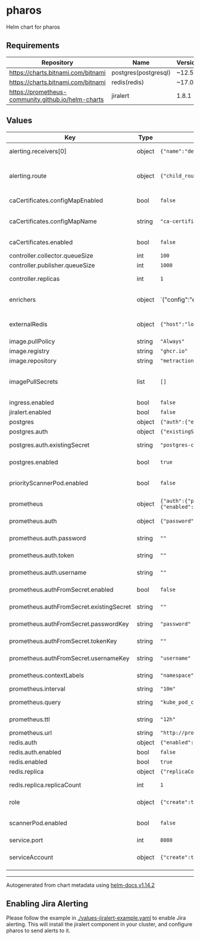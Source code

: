# pharos

Helm chart for pharos

## Requirements

| Repository | Name | Version |
|------------|------|---------|
| https://charts.bitnami.com/bitnami | postgres(postgresql) | ~12.5.7 |
| https://charts.bitnami.com/bitnami | redis(redis) | ~17.0.0 |
| https://prometheus-community.github.io/helm-charts | jiralert | 1.8.1 |

## Values

| Key | Type | Default | Description |
|-----|------|---------|-------------|
| alerting.receivers[0] | object | `{"name":"default"}` | list of receivers to receive alerts |
| alerting.route | object | `{"child_routes":[],"continue":true,"group_by":["..."],"receiver":"default"}` | Alerting configuration this basically follows the prometheus alertmanager configuration |
| caCertificates.configMapEnabled | bool | `false` | Enable CA certificates configMap |
| caCertificates.configMapName | string | `"ca-certificates"` | ConfigMap name for CA certificates, bring your own if configMapEnabled is true |
| caCertificates.enabled | bool | `false` | Enable CA certificates in the reporter pod |
| controller.collector.queueSize | int | `100` | Queue size for the collector |
| controller.publisher.queueSize | int | `1000` | Queue size for the publisher |
| controller.replicas | int | `1` | Number of replicas for the controller |
| enrichers | object | `{"config":"enrichers/enricher.yaml","configMap":"pharos-enrichers","mappers":{"files":{"eos.yaml":"files/eos.yaml"},"hbs":{"eos_v1.hbs":"distro: {{ .payload.Image.DistroName }}\nversion: {{ .payload.Image.DistroVersion }}\neos: {{ index .meta.eos .payload.Image.DistroName | filter \"version\" \"matchWildcard\" .payload.Image.DistroVersion | map \"field\" \"eos\" | first }}\n"}},"uiUrl":""}` | Enrichers configuration |
| externalRedis | object | `{"host":"localhost","port":6379}` | External Redis configuration (used when redis.enabled=false) |
| image.pullPolicy | string | `"Always"` | pull policy for pharos-image |
| image.registry | string | `"ghcr.io"` | registry for pharos-image |
| image.repository | string | `"metraction/pharos"` | repository for pharos-image |
| imagePullSecrets | list | `[]` | list of imagePullSecrets to use. These secrets are also used to get the images to scan. |
| ingress.enabled | bool | `false` | Enable ingress for pharos |
| jiralert.enabled | bool | `false` | Enable JIRA alerting |
| postgres | object | `{"auth":{"existingSecret":"postgres-connection"},"enabled":true,"primary":{"persistence":{"enabled":true,"size":"1Gi"}}}` | PostgreSQL configuration |
| postgres.auth | object | `{"existingSecret":"postgres-connection"}` | PostgreSQL authentication |
| postgres.auth.existingSecret | string | `"postgres-connection"` | Use an existing secret for PostgreSQL connection |
| postgres.enabled | bool | `true` | Enable PostgreSQL deployment |
| priorityScannerPod.enabled | bool | `false` | Enable the scanner pod, only needed if you are not using direct scan |
| prometheus | object | `{"auth":{"password":"","token":"","username":""},"authFromSecret":{"enabled":false,"existingSecret":"","passwordKey":"password","tokenKey":"","usernameKey":"username"},"contextLabels":"namespace","interval":"10m","query":"kube_pod_container_info{}","ttl":"12h","url":"http://prometheus.prometheus.svc.cluster.local:9090"}` | Prometheus configuration for scanning images |
| prometheus.auth | object | `{"password":"","token":"","username":""}` | Authentication for Prometheus |
| prometheus.auth.password | string | `""` | Password for Prometheus authentication |
| prometheus.auth.token | string | `""` | Token for Prometheus authentication |
| prometheus.auth.username | string | `""` | Username for Prometheus authentication |
| prometheus.authFromSecret.enabled | bool | `false` | Enable authentication from an existing secret |
| prometheus.authFromSecret.existingSecret | string | `""` | Use an existing secret for Prometheus authentication |
| prometheus.authFromSecret.passwordKey | string | `"password"` | Key in the secret for the password |
| prometheus.authFromSecret.tokenKey | string | `""` | Key in the secret for the token |
| prometheus.authFromSecret.usernameKey | string | `"username"` | Key in the secret for the username |
| prometheus.contextLabels | string | `"namespace"` | Context labels to add to the Prometheus context |
| prometheus.interval | string | `"10m"` | Interval for scanning images |
| prometheus.query | string | `"kube_pod_container_info{}"` | Prometheus query to get the images to scan |
| prometheus.ttl | string | `"12h"` | Time to live for the scan results, defaults to 12 hours |
| prometheus.url | string | `"http://prometheus.prometheus.svc.cluster.local:9090"` | Url of the Prometheus server |
| redis.auth | object | `{"enabled":false}` | Redis authentication |
| redis.auth.enabled | bool | `false` | Enable Redis authentication |
| redis.enabled | bool | `true` | Enable Redis deployment |
| redis.replica | object | `{"replicaCount":1}` | Redis replica configuration |
| redis.replica.replicaCount | int | `1` | Number of Redis replicas to deploy |
| role | object | `{"create":true}` | Role configuration - needed to read ImagePullSecrets |
| scannerPod.enabled | bool | `false` | Enable the scanner pod, only neeed if you are not using direct scan |
| service.port | int | `8080` | port for the service |
| serviceAccount | object | `{"create":true}` | Service account configuration - needed to read ImagePullSecrets |

----------------------------------------------
Autogenerated from chart metadata using [helm-docs v1.14.2](https://github.com/norwoodj/helm-docs/releases/v1.14.2)

## Enabling Jira Alerting

Please follow the example in [./values-jiralert-example.yaml](./values-jiralert-example.yaml) to enable Jira alerting.
This will install the jiralert component in your cluster, and configure pharos to send alerts to it.
